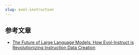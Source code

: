 ```yaml
---
slug: evol-instruction
---
```


## 参考文章

* [The Future of Large Language Models: How Evol-Instruct is Revolutionizing Instruction Data Creation](https://medium.com/@caseyjonesaustralia/revolutionary-ai-technique-generates-mind-boggling-instruction-data-for-machine-learning-models-44a2cf5a8f71)
